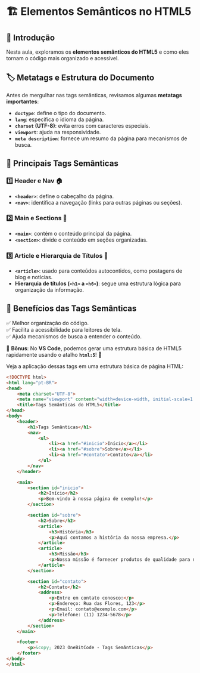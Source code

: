 # 🏗️ Elementos Semânticos no HTML5  

## 🔎 Introdução  
Nesta aula, exploramos os **elementos semânticos do HTML5** e como eles tornam o código mais organizado e acessível.  

## 🏷️ Metatags e Estrutura do Documento  
Antes de mergulhar nas tags semânticas, revisamos algumas **metatags importantes**:  
- **`doctype`**: define o tipo do documento.  
- **`lang`**: especifica o idioma da página.  
- **`charset` (UTF-8)**: evita erros com caracteres especiais.  
- **`viewport`**: ajuda na responsividade.  
- **`meta description`**: fornece um resumo da página para mecanismos de busca.  

## 📌 Principais Tags Semânticas  
### 1️⃣ **Header e Nav** 🏠  
- **`<header>`**: define o cabeçalho da página.  
- **`<nav>`**: identifica a navegação (links para outras páginas ou seções).  

### 2️⃣ **Main e Sections** 📄  
- **`<main>`**: contém o conteúdo principal da página.  
- **`<section>`**: divide o conteúdo em seções organizadas.  

### 3️⃣ **Article e Hierarquia de Títulos** 📰  
- **`<article>`**: usado para conteúdos autocontidos, como postagens de blog e notícias.  
- **Hierarquia de títulos (`<h1>` a `<h6>`)**: segue uma estrutura lógica para organização da informação.  

## 🎯 Benefícios das Tags Semânticas  
✅ Melhor organização do código.  
✅ Facilita a acessibilidade para leitores de tela.  
✅ Ajuda mecanismos de busca a entender o conteúdo.  

🔹 **Bônus**: No **VS Code**, podemos gerar uma estrutura básica de HTML5 rapidamente usando o atalho **`html:5`**! 🚀  

Veja a aplicação dessas tags em uma estrutura básica de página HTML:

```html
<!DOCTYPE html>
<html lang="pt-BR">
<head>
    <meta charset="UTF-8">
    <meta name="viewport" content="width=device-width, initial-scale=1.0">
    <title>Tags Semânticas do HTML5</title>
</head>
<body>
    <header>
        <h1>Tags Semânticas</h1>
        <nav>
            <ul>
                <li><a href="#inicio">Início</a></li>
                <li><a href="#sobre">Sobre</a></li>
                <li><a href="#contato">Contato</a></li>
            </ul>
        </nav>
    </header>

    <main>
        <section id="inicio">
            <h2>Início</h2>
            <p>Bem-vindo à nossa página de exemplo!</p>
        </section>

        <section id="sobre">
            <h2>Sobre</h2>
            <article>
                <h3>História</h3>
                <p>Aqui contamos a história da nossa empresa.</p>
            </article>
            <article>
                <h3>Missão</h3>
                <p>Nossa missão é fornecer produtos de qualidade para nossos clientes.</p>
            </article>
        </section>

        <section id="contato">
            <h2>Contato</h2>
            <address>
                <p>Entre em contato conosco:</p>
                <p>Endereço: Rua das Flores, 123</p>
                <p>Email: contato@exemplo.com</p>
                <p>Telefone: (11) 1234-5678</p>
            </address>
        </section>
    </main>

    <footer>
        <p>&copy; 2023 OneBitCode - Tags Semânticas</p>
    </footer>
</body>
</html>
```
